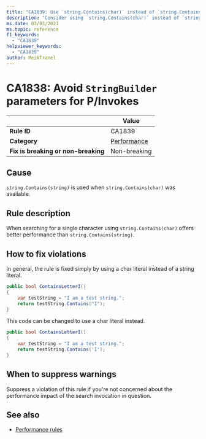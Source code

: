 ```yaml
---
title: "CA1839: Use `string.Contains(char)` instead of `string.Contains(string)` with single characters"
description: "Consider using `string.Contains(char)` instead of `string.Contains(string)` when searching for a single character"
ms.date: 03/03/2021
ms.topic: reference
f1_keywords:
  - "CA1839"
helpviewer_keywords:
  - "CA1839"
author: MeikTranel
---
```


# CA1838: Avoid `StringBuilder` parameters for P/Invokes

| | Value |
|-|-|
| **Rule ID** |CA1839|
| **Category** |[Performance](performance-warnings.md)|
| **Fix is breaking or non-breaking** |Non-breaking|

## Cause

`string.Contains(string)` is used when `string.Contains(char)` was available.

## Rule description

When searching for a single character using `string.Contains(char)` offers better performance than `string.Contains(string)`.

## How to fix violations

In general, the rule is fixed simply by using a char literal instead of a string literal.

```csharp
public bool ContainsLetterI()
{
    var testString = "I am a test string.";
    return testString.Contains("I");
}
```

This code can be changed to use a char literal instead.

```csharp
public bool ContainsLetterI()
{
    var testString = "I am a test string.";
    return testString.Contains('I');
}
```

## When to suppress warnings

Suppress a violation of this rule if you're not concerned about the performance impact of the search invocation in question.

## See also

- [Performance rules](performance-warnings.md)
